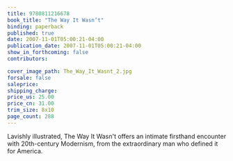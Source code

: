 ```yaml
---
title: 9780811216678
book_title: "The Way It Wasn’t"
binding: paperback
published: true
date: 2007-11-01T05:00:21-04:00
publication_date: 2007-11-01T05:00:21-04:00
show_in_forthcoming: false
contributors:

cover_image_path: The_Way_It_Wasnt_2.jpg
forsale: false
saleprice:
shipping_charge:
price_us: 25.00
price_cn: 31.00
trim_size: 8x10
page_count: 288
---
```

Lavishly illustrated, The Way It Wasn't offers an intimate firsthand encounter with 20th-century Modernism, from the extraordinary man who defined it for America.

